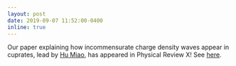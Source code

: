 ```yaml
---
layout: post
date: 2019-09-07 11:52:00-0400
inline: true
---
```


Our paper explaining how incommensurate charge density waves appear in cuprates, lead by [Hu Miao](/people/3_hu_miao/), has appeared in Physical Review X! See [here](/publications/#miao2019formation). 
